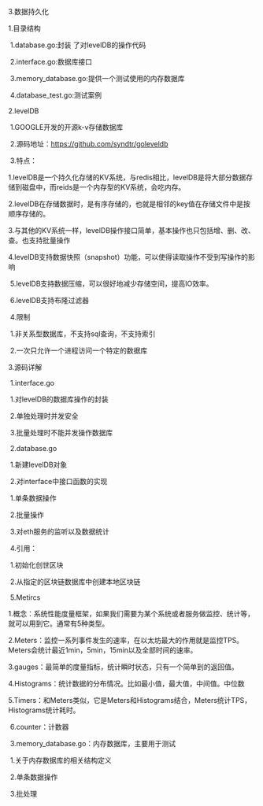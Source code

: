 3.数据持久化

1.目录结构

​	1.database.go:封装 了对levelDB的操作代码

​	2.interface.go:数据库接口

​	3.memory_database.go:提供一个测试使用的内存数据库

​	4.database_test.go:测试案例

2.levelDB

​	1.GOOGLE开发的开源k-v存储数据库

​	2.源码地址：https://github.com/syndtr/goleveldb

​	3.特点：

​		1.levelDB是一个持久化存储的KV系统，与redis相比，levelDB是将大部分数据存储到磁盘中，而reids是一个内存型的KV系统，会吃内存。

​		2.levelDB在存储数据时，是有序存储的，也就是相邻的key值在存储文件中是按顺序存储的。

​		3.与其他的KV系统一样，levelDB操作接口简单，基本操作也只包括增、删、改、查。也支持批量操作

​		4.levelDB支持数据快照（snapshot）功能，可以使得读取操作不受到写操作的影响

​		5.levelDB支持数据压缩，可以很好地减少存储空间，提高IO效率。

​		6.levelDB支持布隆过滤器

​	4.限制

​		1.非关系型数据库，不支持sql查询，不支持索引

​		2.一次只允许一个进程访问一个特定的数据库

3.源码详解

​	1.interface.go

​		1.对levelDB的数据库操作的封装

​		2.单独处理时并发安全

​		3.批量处理时不能并发操作数据库

​	2.database.go

​		1.新建levelDB对象

​		2.对interface中接口函数的实现

​			1.单条数据操作

​			2.批量操作

​		3.对eth服务的监听以及数据统计

​		4.引用：

​			1.初始化创世区块

​			2.从指定的区块链数据库中创建本地区块链

​		5.Metircs

​			1.概念：系统性能度量框架，如果我们需要为某个系统或者服务做监控、统计等，就可以用到它。通常有5种类型。

​			2.Meters：监控一系列事件发生的速率，在以太坊最大的作用就是监控TPS。Meters会统计最近1min，5min，15min以及全部时间的速率。

​			3.gauges：最简单的度量指标，统计瞬时状态，只有一个简单到的返回值。

​			4.Histograms：统计数据的分布情况。比如最小值，最大值，中间值。中位数

​			5.Timers：和Meters类似，它是Meters和Histograms结合，Meters统计TPS，Histograms统计耗时。

​			6.counter：计数器

​	3.memory_database.go：内存数据库，主要用于测试

​		1.关于内存数据库的相关结构定义

​		2.单条数据操作

​		3.批处理

